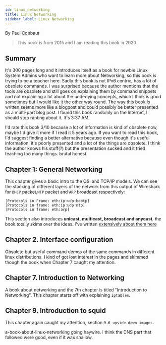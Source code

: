 ```yaml
---
id: linux_networking
title: Linux Networking
sidebar_label: Linux Networking
---
```


By Paul Cobbaut

> This book is from 2015 and I am reading this book in 2020.

## Summary

It's 300 pages long and it introduces itself as a book for newbie Linux System Admins who want to learn more about Networking, so this book is trying to be a teacher here. Sadly this book is not IPv6 centric, has a lot of obsolete commands. I was surprised because the author mentions that the tools are obsolete and still goes on explaining them by command snippets and not explaining a lot about the underlying concepts, which I think is good sometimes but I would like it the other way round. The way this book is written seems more like a blogpost and could possibly be better presented as a multi-part blog post. I found this book randomly on the Internet, I should stop ranting about it. It's 3:37 AM.

I'd rate this book 3/10 because a lot of information is kind of obsolete now, maybe I'd give it more if I read it 5 years ago. If you want to read this book, I'd suggest finding a better alternative because even though it's useful information, it's poorly presented and a lot of the things are obsolete. I think the author knows his stuff(?) but the presentation sucked and it tried teaching too many things. brutal honest.

## Chapter 1: General Networking

This chapter gives a basic intro to the OSI and TCP/IP models. We can see the stacking of different layers of the network from this output of Wireshark for `DHCP` packet,`NTP` packet and `ARP` broadcast respectively:

```shell
[Protocols in Frame: eth:ip:udp:bootp]
[Protocols in frame: eth:ip:udp:ntp]
[Protocols in frame: eth:arp]
```

This section also introduces **unicast, multicast, broadcast and anycast**, the book totally skims over the ideas. I've written [extensively about them here](/docs/notes/study/network/data_traversal)

## Chapter 2. Interface configuration

Obsolete but useful command demos of the same commands in different linux distributions. I kind of got lost interest in the pages and skimmed though the book when Chapter 7 caught my attention.

## Chapter 7. Introduction to Networking

A book about networking and the 7th chapter is titled "Introduction to Networking". This chapter starts off with explaining `iptables`.

## Chapter 9. Introduction to squid

This chapter again caught my attention, section `9.6 upside down images`.

a-book-about-linux-networking going haywire. I think the DNS part that followed were good, even if it was shallow.
